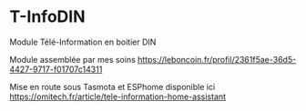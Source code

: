 # T-InfoDIN
Module Télé-Information en boitier DIN

Module assemblée par mes soins 
https://leboncoin.fr/profil/2361f5ae-36d5-4427-9717-f01707c14311

Mise en route sous Tasmota et ESPhome disponible ici
https://omitech.fr/article/tele-information-home-assistant
